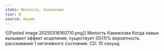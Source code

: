 ```yaml
---
stats: Меткость, Уклонение
tier: B
source: Акции
---
```

![[Pasted image 20250316160710.png]]
Милость Камнезова
Когда навык вызывает эффект исцеления, существует {0}(1)% вероятность рассеивания 1 негативного состояния. CD: 10 секунд
